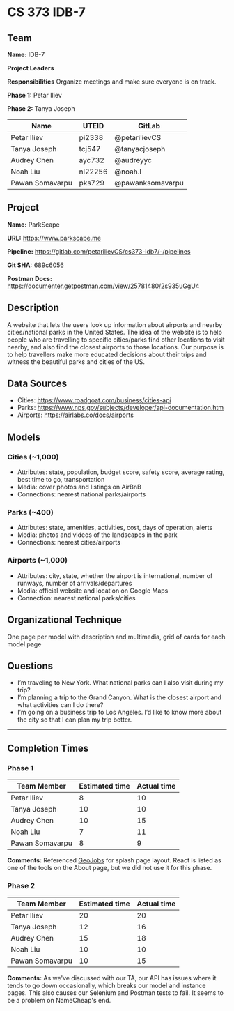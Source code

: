 # CS 373 IDB-7

## Team

**Name:** IDB-7

**Project Leaders** 

**Responsibilities** Organize meetings and make sure everyone is on track.

**Phase 1:** Petar Iliev

**Phase 2:** Tanya Joseph

| Name            | UTEID   | GitLab           |
| --------------- | ------- | ---------------- |
| Petar Iliev     | pi2338  | @petarilievCS    |
| Tanya Joseph    | tcj547  | @tanyacjoseph    |
| Audrey Chen     | ayc732  | @audreyyc        |
| Noah Liu        | nl22256 | @noah.l          |
| Pawan Somavarpu | pks729  | @pawanksomavarpu |

## Project

**Name:** ParkScape

**URL:** https://www.parkscape.me

**Pipeline:** https://gitlab.com/petarilievCS/cs373-idb7/-/pipelines

**Git SHA:** [689c6056](https://gitlab.com/petarilievCS/cs373-idb7/-/commit/689c6056fdadb2a69363493433db491e0ebaf281)

**Postman Docs:** https://documenter.getpostman.com/view/25781480/2s935uGgU4

## Description

A website that lets the users look up information about airports and nearby cities/national parks in the United States. The idea of the website is to help people who are travelling to specific cities/parks find other locations to visit nearby, and also find the closest airports to those locations. Our purpose is to help travellers make more educated decisions about their trips and witness the beautiful parks and cities of the US.

## Data Sources

- Cities: https://www.roadgoat.com/business/cities-api
- Parks: https://www.nps.gov/subjects/developer/api-documentation.htm
- Airports: https://airlabs.co/docs/airports

## Models

### Cities (~1,000)

- Attributes: state, population, budget score, safety score, average rating, best time to go, transportation
- Media: cover photos and listings on AirBnB
- Connections: nearest national parks/airports

### Parks (~400)

- Attributes: state, amenities, activities, cost, days of operation, alerts
- Media: photos and videos of the landscapes in the park
- Connections: nearest cities/airports

### Airports (~1,000)

- Attributes: city, state, whether the airport is international, number of runways, number of arrivals/departures
- Media: official website and location on Google Maps
- Connection: nearest national parks/cities

## Organizational Technique

One page per model with description and multimedia, grid of cards for each model page

## Questions

- I’m traveling to New York. What national parks can I also visit during my trip?
- I’m planning a trip to the Grand Canyon. What is the closest airport and what activities can I do there?
- I’m going on a business trip to Los Angeles. I’d like to know more about the city so that I can plan my trip better.

---

## Completion Times

### Phase 1

| Team Member     | Estimated time | Actual time |
| --------------- | -------------- | ----------- |
| Petar Iliev     | 8              | 10          |
| Tanya Joseph    | 10             | 10          |
| Audrey Chen     | 10             | 15          |
| Noah Liu        | 7              | 11          |
| Pawan Somavarpu | 8              | 9           |


**Comments:** Referenced [GeoJobs](https://gitlab.com/sarthaksirotiya/cs373-idb/) for splash page layout. React is listed as one of the tools on the About page, but we did not use it for this phase.


### Phase 2

| Team Member     | Estimated time | Actual time |
| --------------- | -------------- | ----------- |
| Petar Iliev     | 20             | 20          |
| Tanya Joseph    | 12             | 16          |
| Audrey Chen     | 15             | 18          |
| Noah Liu        | 10             | 10          |
| Pawan Somavarpu | 10             | 15          |


**Comments:** As we've discussed with our TA, our API has issues where it tends to go down occasionally, which breaks our model and instance pages. This also causes our Selenium and Postman tests to fail. It seems to be a problem on NameCheap's end. 
